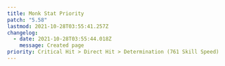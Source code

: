 ```yaml
---
title: Monk Stat Priority
patch: "5.58"
lastmod: 2021-10-28T03:55:41.257Z
changelog:
  - date: 2021-10-28T03:55:44.018Z
    message: Created page
priority: Critical Hit > Direct Hit > Determination (761 Skill Speed)
---
```


